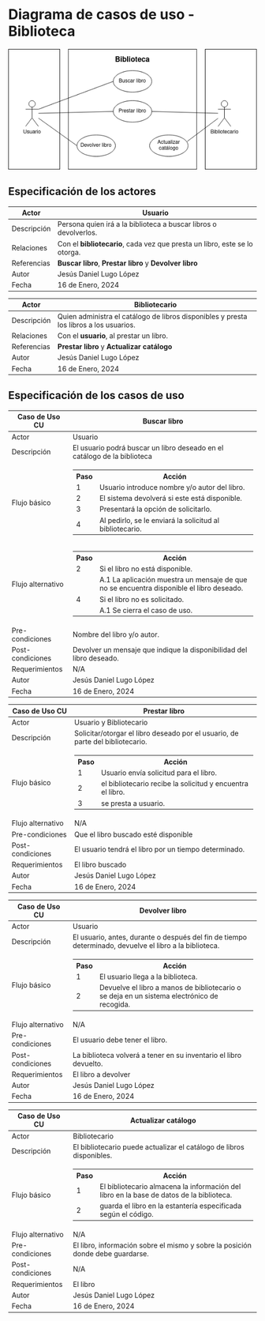 # Diagrama de casos de uso - Biblioteca
<div align=center>

![img](diagrama-biblioteca.drawio.png)

</div>

## Especificación de los actores

|  Actor | Usuario |
|---|---|
| Descripción  | Persona quien irá a la biblioteca a buscar libros o devolverlos. |
| Relaciones | Con el **bibliotecario**, cada vez que presta un libro, este se lo otorga. |
| Referencias | **Buscar libro**, **Prestar libro** y **Devolver libro** |   
| Autor  | Jesús Daniel Lugo López |
|Fecha | 16 de Enero, 2024 |

|  Actor | Bibliotecario |
|---|---|
| Descripción  | Quien administra el catálogo de libros disponibles y presta los libros a los usuarios. |
| Relaciones | Con el **usuario**, al prestar un libro.  |
| Referencias | **Prestar libro** y **Actualizar catálogo** |   
| Autor  | Jesús Daniel Lugo López |
|Fecha | 16 de Enero, 2024 |


## Especificación de los casos de uso

  |  Caso de Uso	CU | Buscar libro  |
  |---|---|
  | Actor  |  Usuario |
  | Descripción | El usuario podrá buscar un libro deseado en el catálogo de la biblioteca |
  | Flujo básico | <table><tr><th>Paso</th><th>Acción</th></tr><tr><td>1</td><td>Usuario introduce nombre y/o autor del libro.</td></tr><tr><td>2</td><td>El sistema devolverá si este está disponible.</td></tr><tr><td>3</td><td>Presentará la opción de solicitarlo.</td></tr><tr><td>4</td><td>Al pedirlo, se le enviará la solicitud al bibliotecario.</td></tr></table> |
  | Flujo alternativo | <table><tr><th>Paso</th><th>Acción</th></tr><tr><td>2</td><td>Si el libro no está disponible.</td></tr><tr><td></td><td>A.1 La aplicación muestra un mensaje de que no se encuentra disponible el libro deseado.</td></tr><tr><td>4</td><td>Si el libro no es solicitado.</td></tr><tr><td></td><td>A.1 Se cierra el caso de uso.</td></tr></table> |
  | Pre-condiciones | Nombre del libro y/o autor.  |  
  | Post-condiciones  | Devolver un mensaje que indique la disponibilidad del libro deseado.  |  
  |  Requerimientos | N/A |
  | Autor  | Jesús Daniel Lugo López |
  |Fecha | 16 de Enero, 2024 |
  
  |  Caso de Uso	CU | Prestar libro  |
  |---|---|
  | Actor  |  Usuario y Bibliotecario |
  | Descripción | Solicitar/otorgar el libro deseado por el usuario, de parte del bibliotecario.  |
  | Flujo básico | <table><tr><th>Paso</th><th>Acción</th></tr><tr><td>1</td><td>Usuario envía solicitud para el libro.</td></tr><tr><td>2</td><td>el bibliotecario recibe la solicitud y encuentra el libro.</td></tr><tr><td>3</td><td>se presta a usuario.</td></tr></table>|
  | Flujo alternativo | N/A |
  | Pre-condiciones | Que el libro buscado esté disponible  |  
  | Post-condiciones  | El usuario tendrá el libro por un tiempo determinado.  |  
  |  Requerimientos | El libro buscado  |
  | Autor  | Jesús Daniel Lugo López |
  |Fecha | 16 de Enero, 2024 |

  

  |  Caso de Uso	CU | Devolver libro  |
  |---|---|
  | Actor  |  Usuario |
  | Descripción | El usuario, antes, durante o después del fin de tiempo determinado, devuelve el libro a la biblioteca.  |
  | Flujo básico |  <table><tr><th>Paso</th><th>Acción</th></tr><tr><td>1</td><td>El usuario llega a la biblioteca.</td></tr><tr><td>2</td><td>Devuelve el libro a manos de bibliotecario o se deja en un sistema electrónico de recogida.</td></tr></table> |
  | Flujo alternativo | N/A |
  | Pre-condiciones | El usuario debe tener el libro.  |  
  | Post-condiciones  | La biblioteca volverá a tener en su inventario el libro devuelto. |  
  |  Requerimientos | El libro a devolver  |
  | Autor  | Jesús Daniel Lugo López |
  |Fecha | 16 de Enero, 2024 |
 

  |  Caso de Uso	CU | Actualizar catálogo  |
  |---|---|
  | Actor  |  Bibliotecario |
  | Descripción | El bibliotecario puede actualizar el catálogo de libros disponibles.  |
  | Flujo básico | <table><tr><th>Paso</th><th>Acción</th></tr><tr><td>1</td><td>El bibliotecario almacena la información del libro en la base de datos de la biblioteca.</td></tr><tr><td>2</td><td>guarda el libro en la estantería especificada según el código.</td></tr></table> |
  | Flujo alternativo | N/A |
  | Pre-condiciones | El libro, información sobre el mismo y sobre la posición donde debe guardarse. |  
  | Post-condiciones  | N/A |  
  |  Requerimientos | El libro |
  | Autor  | Jesús Daniel Lugo López |
  |Fecha | 16 de Enero, 2024 |


